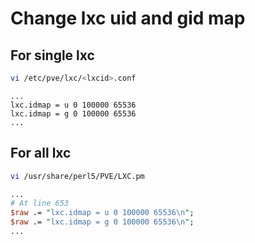 # Change lxc uid and gid map

## For single lxc
```bash
vi /etc/pve/lxc/<lxcid>.conf
```

```
...
lxc.idmap = u 0 100000 65536
lxc.idmap = g 0 100000 65536
...
```

## For all lxc
``` bash
vi /usr/share/perl5/PVE/LXC.pm
```
```perl
...
# At line 653
$raw .= "lxc.idmap = u 0 100000 65536\n";
$raw .= "lxc.idmap = g 0 100000 65536\n";
...
```
